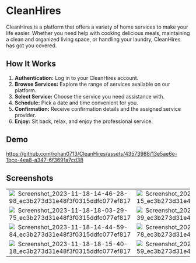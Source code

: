 # CleanHires

CleanHires is a platform that offers a variety of home services to make your life easier. Whether you need help with cooking delicious meals, maintaining a clean and organized living space, or handling your laundry, CleanHires has got you covered.


## How It Works

1. **Authentication:** Log in to your CleanHires account.
2. **Browse Services:** Explore the range of services available on our platform.
3. **Select Service:** Choose the service you need assistance with.
4. **Schedule:** Pick a date and time convenient for you.
5. **Confirmation:** Receive confirmation details and the assigned service provider.
6. **Enjoy:** Sit back, relax, and enjoy the professional service.


## Demo



https://github.com/rohan0713/CleanHires/assets/43573988/13e5ae6e-1bce-4ea8-a347-6f3691a7cd38



## Screenshots

|||||
|:----------------------------------------:|:-----------------------------------------:|:-----------------------------------------:|:-----------------------------------------:|
| ![Screenshot_2023-11-18-14-46-28-98_ec3b273d31e48f3f0315ddfc077ef817](https://github.com/rohan0713/CleanHires/assets/43573988/e8256c56-544b-458d-bc78-f8d817ec550a) | ![Screenshot_2023-11-18-14-46-35-15_ec3b273d31e48f3f0315ddfc077ef817](https://github.com/rohan0713/CleanHires/assets/43573988/e6918835-8e4b-4814-bfa0-0be09d76e99e) | ![Screenshot_2023-11-18-14-46-56-51_ec3b273d31e48f3f0315ddfc077ef817](https://github.com/rohan0713/CleanHires/assets/43573988/7d6cd5a4-57d5-4dad-8522-89ff1875bf04) | ![Screenshot_2023-11-18-18-03-10-39_ec3b273d31e48f3f0315ddfc077ef817](https://github.com/rohan0713/CleanHires/assets/43573988/b21758bb-1cb0-4787-a05f-415cbc54805b) |
![Screenshot_2023-11-18-18-03-29-75_ec3b273d31e48f3f0315ddfc077ef817](https://github.com/rohan0713/CleanHires/assets/43573988/d5c1c44b-a41b-4a8a-b103-f6782826919f) | ![Screenshot_2023-11-18-14-43-30-39_ec3b273d31e48f3f0315ddfc077ef817](https://github.com/rohan0713/CleanHires/assets/43573988/1a0801fc-2835-48c0-955b-25e4836e01e9) | ![Screenshot_2023-11-18-14-44-01-96_ec3b273d31e48f3f0315ddfc077ef817](https://github.com/rohan0713/CleanHires/assets/43573988/86c3d81f-dfe2-405c-a100-c4f10fb7791b) | ![Screenshot_2023-11-18-14-43-06-39_ec3b273d31e48f3f0315ddfc077ef817](https://github.com/rohan0713/CleanHires/assets/43573988/03df004b-6f01-42c6-92ac-c41dd9ecf077) | 
![Screenshot_2023-11-18-14-44-59-84_ec3b273d31e48f3f0315ddfc077ef817](https://github.com/rohan0713/CleanHires/assets/43573988/f5c8dc00-2f51-44f9-957d-387d2c8a0b88) | ![Screenshot_2023-11-18-18-15-03-78_ec3b273d31e48f3f0315ddfc077ef817](https://github.com/rohan0713/CleanHires/assets/43573988/c4761192-d180-4058-8585-5b1692cdb2be) | ![Screenshot_2023-11-18-18-15-17-30_ec3b273d31e48f3f0315ddfc077ef817](https://github.com/rohan0713/CleanHires/assets/43573988/698c32db-95f0-4751-8aab-028b4711e981) | ![Screenshot_2023-11-18-18-15-26-69_ec3b273d31e48f3f0315ddfc077ef817](https://github.com/rohan0713/CleanHires/assets/43573988/e46c9e92-1a87-4e97-8be3-3147cf3935f8) | 
![Screenshot_2023-11-18-18-15-40-18_ec3b273d31e48f3f0315ddfc077ef817](https://github.com/rohan0713/CleanHires/assets/43573988/aedd41eb-92f0-4cac-a18f-815011b86f3b) | ![Screenshot_2023-11-18-18-03-37-59_ec3b273d31e48f3f0315ddfc077ef817](https://github.com/rohan0713/CleanHires/assets/43573988/53f3eeed-139d-4feb-bd97-550d88a00db4) |







